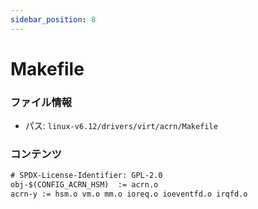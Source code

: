 ```yaml
---
sidebar_position: 8
---
```

# Makefile

### ファイル情報

- パス: `linux-v6.12/drivers/virt/acrn/Makefile`

### コンテンツ

```txt
# SPDX-License-Identifier: GPL-2.0
obj-$(CONFIG_ACRN_HSM)	:= acrn.o
acrn-y := hsm.o vm.o mm.o ioreq.o ioeventfd.o irqfd.o

```

